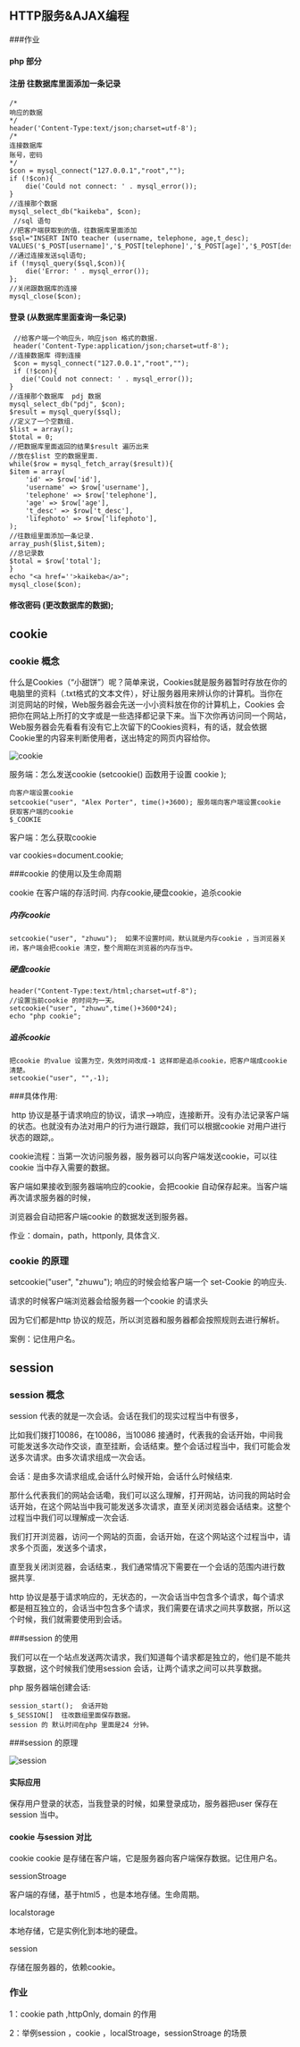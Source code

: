 ## HTTP服务&AJAX编程

###作业

#### php 部分

#### 注册 往数据库里面添加一条记录

```
/*
响应的数据
*/
header('Content-Type:text/json;charset=utf-8');
/*
连接数据库
账号，密码
*/
$con = mysql_connect("127.0.0.1","root","");
if (!$con){
	die('Could not connect: ' . mysql_error());
}
//连接那个数据
mysql_select_db("kaikeba", $con);
 //sql 语句
//把客户端获取到的值，往数据库里面添加
$sql="INSERT INTO teacher (username, telephone, age,t_desc); VALUES('$_POST[username]','$_POST[telephone]','$_POST[age]','$_POST[desc]','$_POST[lifephoto]')";
//通过连接发送sql语句;     
if (!mysql_query($sql,$con)){
 	die('Error: ' . mysql_error());
};
//关闭跟数据库的连接
mysql_close($con);
```

#### 登录 (从数据库里面查询一条记录)

```
 //给客户端一个响应头，响应json 格式的数据.
 header('Content-Type:application/json;charset=utf-8');
//连接数据库 得到连接
 $con = mysql_connect("127.0.0.1","root","");
 if (!$con){
   die('Could not connect: ' . mysql_error());
}
//连接那个数据库  pdj 数据
mysql_select_db("pdj", $con);
$result = mysql_query($sql);
//定义了一个空数组.
$list = array();
$total = 0;
//把数据库里面返回的结果$result 遍历出来
//放在$list 空的数据里面.
while($row = mysql_fetch_array($result)){
$item = array(
    'id' => $row['id'],
    'username' => $row['username'],
    'telephone' => $row['telephone'],
    'age' => $row['age'],
    't_desc' => $row['t_desc'],
    'lifephoto' => $row['lifephoto'],
);
//往数组里面添加一条记录.
array_push($list,$item);
//总记录数
$total = $row['total'];
}
echo "<a href=''>kaikeba</a>";
mysql_close($con);
```

#### 修改密码 (更改数据库的数据);

## cookie

### cookie 概念

​	什么是Cookies（“小甜饼”）呢？简单来说，Cookies就是服务器暂时存放在你的电脑里的资料（.txt格式的文本文件），好让服务器用来辨认你的计算机。当你在浏览网站的时候，Web服务器会先送一小小资料放在你的计算机上，Cookies 会把你在网站上所打的文字或是一些选择都记录下来。当下次你再访问同一个网站，Web服务器会先看看有没有它上次留下的Cookies资料，有的话，就会依据Cookie里的内容来判断使用者，送出特定的网页内容给你。 

![cookie](cookie.png)

服务端：怎么发送cookie (setcookie() 函数用于设置 cookie );

```
向客户端设置cookie
setcookie("user", "Alex Porter", time()+3600); 服务端向客户端设置cookie
获取客户端的cookie
$_COOKIE
```

客户端：怎么获取cookie

 var cookies=document.cookie;

###cookie 的使用以及生命周期

cookie 在客户端的存活时间. 内存cookie,硬盘cookie，追杀cookie

##### 内存cookie

```
setcookie("user", "zhuwu");  如果不设置时间，默认就是内存cookie ，当浏览器关闭，客户端会把cookie 清空，整个周期在浏览器的内存当中。
```

##### 硬盘cookie

```
header("Content-Type:text/html;charset=utf-8");
//设置当前cookie 的时间为一天。
setcookie("user", "zhuwu",time()+3600*24);
echo "php cookie";
```

##### 追杀cookie

```
把cookie 的value 设置为空，失效时间改成-1 这样即是追杀cookie，把客户端成cookie 清楚。
setcookie("user", "",-1);
```

###具体作用:

​		http 协议是基于请求响应的协议，请求-->响应，连接断开。没有办法记录客户端的状态。也就没有办法对用户的行为进行跟踪，我们可以根据cookie 对用户进行状态的跟踪,。

cookie流程：当第一次访问服务器，服务器可以向客户端发送cookie，可以往cookie 当中存入需要的数据。

客户端如果接收到服务器端响应的cookie，会把cookie 自动保存起来。当客户端再次请求服务器的时候，

浏览器会自动把客户端cookie 的数据发送到服务器。

作业：domain，path，httponly, 具体含义.

### cookie 的原理

setcookie("user", "zhuwu");   响应的时候会给客户端一个 set-Cookie 的响应头.

请求的时候客户端浏览器会给服务器一个cookie 的请求头

因为它们都是http 协议的规范，所以浏览器和服务器都会按照规则去进行解析。

案例：记住用户名。

## session

### session 概念

session  代表的就是一次会话。会话在我们的现实过程当中有很多，

比如我们拨打10086，在10086，当10086 接通时，代表我的会话开始，中间我可能发送多次动作交谈，直至挂断，会话结束。整个会话过程当中，我们可能会发送多次请求。由多次请求组成一次会话。

会话：是由多次请求组成,会话什么时候开始，会话什么时候结束.

那什么代表我们的网站会话嘞，我们可以这么理解，打开网站，访问我的网站时会话开始，在这个网站当中我可能发送多次请求，直至关闭浏览器会话结束。这整个过程当中我们可以理解成一次会话.

我们打开浏览器，访问一个网站的页面，会话开始，在这个网站这个过程当中，请求多个页面，发送多个请求，

直至我关闭浏览器，会话结束.，我们通常情况下需要在一个会话的范围内进行数据共享.

http 协议是基于请求响应的，无状态的，一次会话当中包含多个请求，每个请求都是相互独立的，会话当中包含多个请求，我们需要在请求之间共享数据，所以这个时候，我们就需要使用到会话。

###session 的使用

​    我们可以在一个站点发送两次请求，我们知道每个请求都是独立的，他们是不能共享数据，这个时候我们使用session 会话，让两个请求之间可以共享数据。

php 服务器端创建会话:

```
session_start();  会话开始
$_SESSION[]	 往改数组里面保存数据。	
session 的 默认时间在php 里面是24 分钟。
```

###session 的原理

![session](session.png)



#### 实际应用

保存用户登录的状态，当我登录的时候，如果登录成功，服务器把user 保存在session 当中。

#### cookie 与session 对比

cookie    cookie 是存储在客户端，它是服务器向客户端保存数据。记住用户名。

sessionStroage

客户端的存储，基于html5 ，也是本地存储。生命周期。

localstorage

本地存储，它是实例化到本地的硬盘。

session 

存储在服务器的，依赖cookie。

### 作业



1：cookie   path ,httpOnly, domain 的作用

2：举例session ，cookie ，localStroage，sessionStroage 的场景















​		

​	

​		

















